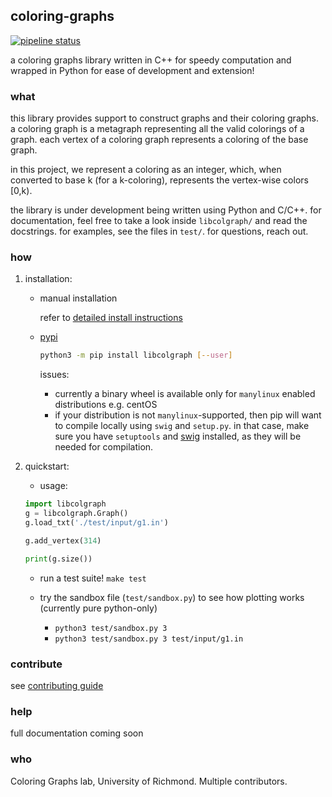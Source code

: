 ## coloring-graphs
[![pipeline status](https://aalok-sathe.gitlab.io/coloring-graphs/build.svg?v=1904688750942904886)](https://gitlab.com/aalok-sathe/coloring-graphs/)

a coloring graphs library written in C++ for speedy computation and wrapped in
Python for ease of development and extension!

### what
this library provides support to construct graphs and their coloring graphs.
a coloring graph is a metagraph representing all the valid colorings of a graph.
each vertex of a coloring graph represents a coloring of the base graph.

in this project, we represent a coloring as an integer, which, when converted to
base k (for a k-coloring), represents the vertex-wise colors [0,k).

the library is under development being written using Python and C/C++.
for documentation, feel free to take a look inside `libcolgraph/` and read the docstrings.
for examples, see the files in `test/`.
for questions, reach out.

### how
1. installation:

    - manual installation

        refer to [detailed install instructions](INSTALL.md)
        
    
    - [pypi](https://pypi.org/project/libcolgraph/) 

        ```bash
        python3 -m pip install libcolgraph [--user]
        ```

        issues:
        - currently a binary wheel is available only for `manylinux`
          enabled distributions e.g. centOS
        - if your distribution is not `manylinux`-supported, then pip
          will want to compile locally using `swig` and `setup.py`.
          in that case, make sure you have `setuptools` and
          [swig](http://www.swig.org/download.html) installed, as they
          will be needed for compilation.


2. quickstart:

    - usage:

    ```python
    import libcolgraph
    g = libcolgraph.Graph()
    g.load_txt('./test/input/g1.in')
    
    g.add_vertex(314)
    
    print(g.size())
    ```

    - run a test suite!
    `make test`

    - try the sandbox file (`test/sandbox.py`) to see how plotting works (currently pure python-only)
        - `python3 test/sandbox.py 3`
        - `python3 test/sandbox.py 3 test/input/g1.in`


### contribute

see [contributing guide](CONTRIBUTING.md)

### help

full documentation coming soon


### who

Coloring Graphs lab, University of Richmond. Multiple contributors.














